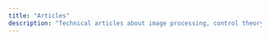 ```yaml
---
title: "Articles"
description: "Technical articles about image processing, control theory, robotics, and AI"
---
```

